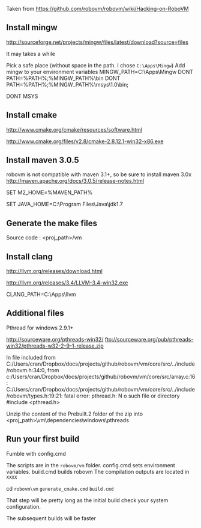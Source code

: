 Taken from https://github.com/robovm/robovm/wiki/Hacking-on-RoboVM


## Install mingw

http://sourceforge.net/projects/mingw/files/latest/download?source=files

It may takes a while

Pick a safe place (without space in the path. I chose `C:\Apps\Mingw`)
Add mingw to your environment variables 
MINGW_PATH=C:\Apps\Mingw
DONT PATH=%PATH%;%MINGW_PATH%\bin
DONT PATH=%PATH%;%MINGW_PATH%\msys\1.0\bin;

DONT MSYS

## Install cmake 

http://www.cmake.org/cmake/resources/software.html

http://www.cmake.org/files/v2.8/cmake-2.8.12.1-win32-x86.exe

## Install maven 3.0.5
robovm is not compatible with maven 3.1+, so be sure to install maven 3.0x
http://maven.apache.org/docs/3.0.5/release-notes.html

SET M2_HOME=%MAVEN_PATH%

SET JAVA_HOME=C:\Program Files\Java\jdk1.7

## Generate the make files 

Source code : <proj_path>/vm


## Install clang 

http://llvm.org/releases/download.html

http://llvm.org/releases/3.4/LLVM-3.4-win32.exe

CLANG_PATH=C:\Apps\llvm

## Additional files

Pthread for windows 2.9.1+

http://sourceware.org/pthreads-win32/
ftp://sourceware.org/pub/pthreads-win32/pthreads-w32-2-9-1-release.zip

In file included from C:/Users/cran/Dropbox/docs/projects/github/robovm/vm/core/src/../include/robovm.h:34:0,
                 from c:/Users/cran/Dropbox/docs/projects/github/robovm/vm/core/src/array.c:16:
C:/Users/cran/Dropbox/docs/projects/github/robovm/vm/core/src/../include/robovm/types.h:19:21: fatal error: pthread.h: N
o such file or directory
 #include <pthread.h>

 Unzip the content of the Prebuilt.2 folder of the zip into <proj_path>\vm\dependencies\windows\pthreads



## Run your first build

Fumble with config.cmd

The scripts are in the `robovm/vm` folder.
config.cmd sets environment variables.
build.cmd builds robovm
The compilation outputs are located in `XXXX`

cd `robovm\vm`
`generate_cmake.cmd`
`build.cmd`

That step will be pretty long as the initial build check your system configuration.

The subsequent builds will be faster